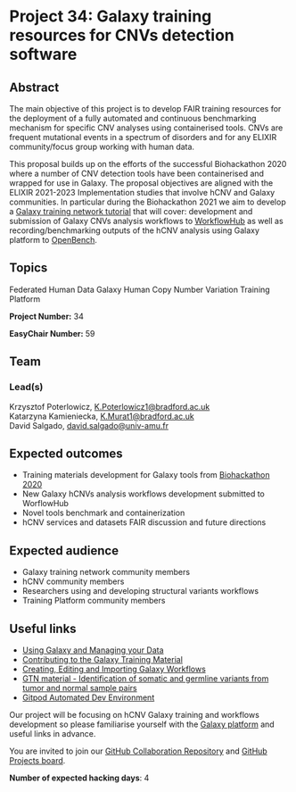 # Project 34: Galaxy training resources for CNVs detection software

## Abstract

The main objective of this project is to develop FAIR training resources for the deployment of a fully automated and continuous benchmarking mechanism for specific CNV analyses using containerised tools. CNVs are frequent mutational events in a spectrum of disorders and for any ELIXIR community/focus group working with human data.

This proposal builds up on the efforts of the successful Biohackathon 2020 where a number of CNV detection tools have been containerised and wrapped for use in Galaxy. The proposal objectives are aligned with the ELIXIR 2021-2023 Implementation studies that involve hCNV and Galaxy communities. In particular during the Biohackathon 2021 we aim to develop a [Galaxy training network tutorial](https://training.galaxyproject.org) that will cover: development and submission of Galaxy CNVs analysis workflows to [WorkflowHub](https://workflowhub.eu) as well as recording/benchmarking outputs of the hCNV analysis using Galaxy platform to [OpenBench](https://openebench.bsc.es).

## Topics

Federated Human Data
Galaxy
Human Copy Number Variation
Training Platform

**Project Number:** 34



**EasyChair Number:** 59

## Team

### Lead(s)

Krzysztof Poterlowicz, K.Poterlowicz1@bradford.ac.uk\
Katarzyna Kamieniecka, K.Murat1@bradford.ac.uk\
David Salgado, david.salgado@univ-amu.fr

## Expected outcomes

- Training materials development for Galaxy tools from [Biohackathon 2020](https://galaxyproject.eu/posts/2021/01/30/cnv-and-vc-updates/) 
- New Galaxy hCNVs analysis workflows development submitted to WorflowHub
- Novel tools benchmark and containerization
- hCNV services and datasets FAIR discussion and future directions 

## Expected audience

- Galaxy training network community members
- hCNV community members
- Researchers using and developing structural variants workflows
- Training Platform community members

## Useful links

- [Using Galaxy and Managing your Data](https://training.galaxyproject.org/training-material/topics/galaxy-interface/)
- [Contributing to the Galaxy Training Material](https://training.galaxyproject.org/training-material/topics/contributing/)
- [Creating, Editing and Importing Galaxy Workflows](https://training.galaxyproject.org/training-material/topics/galaxy-interface/tutorials/workflow-editor/tutorial.html)
- [GTN material - Identification of somatic and germline variants from tumor and normal sample pairs](https://training.galaxyproject.org/training-material/topics/variant-analysis/tutorials/somatic-variants/tutorial.html)
- [Gitpod Automated Dev Environment](https://www.gitpod.io)

Our project will be focusing on hCNV Galaxy training and workflows development so please familiarise yourself with the [Galaxy platform](https://usegalaxy.eu) and useful links in advance. 

You are invited to join our [GitHub Collaboration Repository](https://github.com/kpbioteam/training-material/tree/project34) and [GitHub Projects board](https://github.com/users/kpbioteam/projects/4). 

**Number of expected hacking days**: 4

